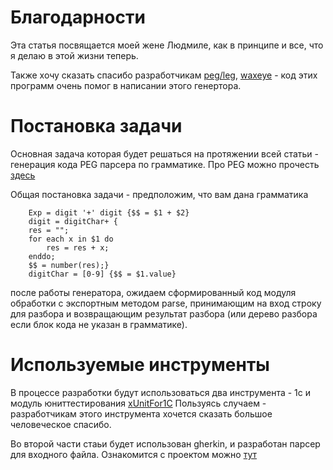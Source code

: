 # Благодарности

Эта статья посвящается моей жене Людмиле, как в принципе и все, что я делаю в этой жизни теперь. 

Также хочу сказать спасибо разработчикам [peg/leg](http://www.piumarta.com/software/peg/), [waxeye](http://www.waxeye.org/) - код этих программ очень помог в написании этого генертора. 


# Постановка задачи

Основная задача которая будет решаться на протяжении всей статьи - генерация кода PEG парсера по грамматике. Про PEG можно прочесть [здесь](https://ru.wikipedia.org/wiki/%D0%93%D1%80%D0%B0%D0%BC%D0%BC%D0%B0%D1%82%D0%B8%D0%BA%D0%B0,_%D1%80%D0%B0%D0%B7%D0%B1%D0%B8%D1%80%D0%B0%D1%8E%D1%89%D0%B0%D1%8F_%D0%B2%D1%8B%D1%80%D0%B0%D0%B6%D0%B5%D0%BD%D0%B8%D0%B5)

Общая постановка задачи - предположим, что вам дана грамматика 

```
    Exp = digit '+' digit {$$ = $1 + $2}
    digit = digitChar+ {
	res = ""; 
	for each x in $1 do 
		res = res + x; 
	enddo; 
	$$ = number(res);}
    digitChar = [0-9] {$$ = $1.value}
```

после работы генератора, ожидаем сформированный код модуля обработки с экспортным методом parse, принимающим на вход строку для разбора и возвращающим результат разбора (или дерево разбора если блок кода не указан в грамматике). 


# Используемые инструменты

В процессе разработки будут использоваться два инструмента - 1с и модуль юниттестирования [xUnitFor1C](https://github.com/xDrivenDevelopment/xUnitFor1C)
Пользуясь случаем - разработчикам этого инструмента хочется сказать большое человеческое спасибо. 

Во второй части стаьи будет использован gherkin, и разработан парсер для входного файла. Ознакомится с проектом можно [тут](https://github.com/silverbulleters/vanessa-behavior)

